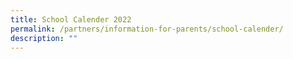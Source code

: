 ```yaml
---
title: School Calender 2022
permalink: /partners/information-for-parents/school-calender/
description: ""
---
```


